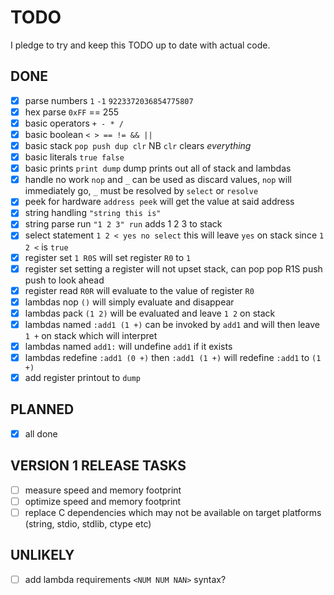 # TODO

I pledge to try and keep this TODO up to date with actual code.

## DONE

- [x] parse numbers     `1` `-1` `9223372036854775807`
- [x] hex parse         `0xFF` == 255
- [x] basic operators	`+ - * /`
- [x] basic boolean     `< > == != && ||`
- [x] basic stack       `pop push dup clr` NB `clr` clears _everything_
- [x] basic literals    `true false`
- [x] basic prints      `print dump`  dump prints out all of stack and lambdas
- [x] handle no work    `nop` and `_` can be used as discard values, `nop` will immediately go, `_` must be resolved by `select` or `resolve`   
- [x] peek for hardware `address peek` will get the value at said address
- [x] string handling   `"string this is"`
- [x] string parse run  `"1 2 3" run` adds 1 2 3 to stack
- [x] select statement  `1 2 < yes no select` this will leave `yes` on stack since `1 2 <` is `true`
- [x] register set      `1 R0S` will set register `R0` to `1`
- [x] register set      setting a register will not upset stack, can pop pop R1S push push to look ahead   
- [x] register read     `R0R` will evaluate to the value of register `R0`
- [x] lambdas nop       `()` will simply evaluate and disappear
- [x] lambdas pack      `(1 2)` will be evaluated and leave `1 2` on stack
- [x] lambdas named     `:add1 (1 +)` can be invoked by `add1` and will then leave `1 +` on stack which will interpret
- [x] lambdas named     `add1:` will undefine `add1` if it exists
- [x] lambdas redefine  `:add1 (0 +)` then `:add1 (1 +)` will redefine `:add1` to `(1 +)`
- [x] add register printout to `dump`  

## PLANNED

- [x] all done

## VERSION 1 RELEASE TASKS

- [ ] measure speed and memory footprint
- [ ] optimize speed and memory footprint
- [ ] replace C dependencies which may not be available on target platforms (string, stdio, stdlib, ctype etc)

## UNLIKELY

- [ ] add lambda requirements `<NUM NUM NAN>` syntax?
